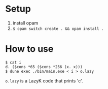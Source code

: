 # Setup
1. install opam
2. `$ opam switch create . && opam install .`

# How to use

```
$ cat i
d. ($cons *65 ($cons *256 (x. x)))
$ dune exec ./bin/main.exe < i > o.lazy
```
`o.lazy` is a LazyK code that prints 'c'.
